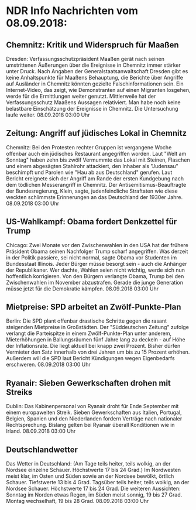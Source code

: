 # NDR Info Nachrichten vom 08.09.2018:


## Chemnitz: Kritik und Widerspruch für Maaßen
Dresden: Verfassungsschutzpräsident Maaßen gerät nach seinen umstrittenen Äußerungen über die Ereignisse in Chemnitz immer stärker unter Druck. Nach Angaben der Generalstaatsanwaltschaft Dresden gibt es keine Anhaltspunkte für Maaßens Behauptung, die Berichte über Angriffe auf Ausländer in Chemnitz könnten gezielte Falschinformationen sein. Ein Internet-Video, das zeigt, wie Demonstranten auf einen Migranten losgehen, werde für die Ermittlungen weiter genutzt. Mittlerweile hat der Verfassungsschutz Maaßens Aussagen relativiert. Man habe noch keine belastbare Einschätzung der Ereignisse in Chemnitz. Die Untersuchung laufe weiter. 08.09.2018 03:00 Uhr 

## Zeitung: Angriff auf jüdisches Lokal in Chemnitz
Chemnitz: Bei den Protesten rechter Gruppen ist vergangene Woche offenbar auch ein jüdisches Restaurant angegriffen worden. Laut "Welt am Sonntag" haben zehn bis zwölf Vermummte das Lokal mit Steinen, Flaschen und einem abgesägten Stahlrohr attackiert, den Inhaber als  "Judensau" beschimpft und Parolen wie "Hau ab aus Deutschland" gerufen. Laut Bericht ereignete sich der Angriff am Rande der ersten Kundgebung nach dem tödlichen Messerangriff in Chemnitz. Der Antisemitismus-Beauftragte der Bundesregierung, Klein, sagte, judenfeindliche Straftaten wie diese weckten schlimmste Erinnerungen an das Deutschland der 1930er Jahre. 08.09.2018 03:00 Uhr 

## US-Wahlkampf: Obama fordert Denkzettel für Trump
Chicago: Zwei Monate vor den Zwischenwahlen in den USA hat der frühere Präsident Obama seinen Nachfolger Trump scharf angegriffen. Was derzeit in der Politik passiere, sei nicht normal, sagte Obama vor Studenten im Bundesstaat Illinois. Jeder Bürger müsse besorgt sein - auch die Anhänger der Republikaner. Wer dachte, Wahlen seien nicht wichtig, werde  sich nun hoffentlich korrigieren. Von den Bürgern verlangte Obama, Trump bei den Zwischenwahlen im November abzustrafen. Gerade die junge Generation müsse jetzt für die Demokratie kämpfen. 08.09.2018 03:00 Uhr 

## Mietpreise: SPD arbeitet an Zwölf-Punkte-Plan
Berlin: Die SPD plant offenbar drastische Schritte gegen die rasant steigenden Mietpreise in Großstädten. Der "Süddeutschen Zeitung" zufolge verlangt die Parteispitze in einem Zwölf-Punkte-Plan unter anderem, Mieterhöhungen in Ballungsräumen fünf Jahre lang zu deckeln - auf Höhe der Inflationsrate. Die liegt aktuell bei knapp zwei Prozent. Bisher dürfen Vermieter den Satz innerhalb von drei Jahren um bis zu 15 Prozent erhöhen. Außerdem will die SPD laut Bericht Kündigungen wegen Eigenbedarfs erschweren. 08.09.2018 03:00 Uhr 

## Ryanair: Sieben Gewerkschaften drohen mit Streiks
Dublin: Das Kabinenpersonal von Ryanair droht für Ende September mit einem europaweiten Streik. Sieben Gewerkschaften aus Italien, Portugal, Belgien, Spanien und den Niederlanden fordern Verträge nach nationaler Rechtsprechung. Bislang gelten bei Ryanair überall Konditionen wie in Irland. 08.09.2018 03:00 Uhr 

## Deutschlandwetter
Das Wetter in Deutschland:
(Am Tage teils heiter, teils wolkig, an der Nordsee einzelne Schauer. Höchstwerte 17 bis 24 Grad.) Im Nordwesten meist klar, im Osten und Süden sowie an der Nordsee bewölkt, örtlich Schauer. Tiefstwerte 13 bis 4 Grad. Tagsüber teils heiter, teils wolkig, an der Nordsee Schauer. Höchstwerte 17 bis 24 Grad. Die weiteren Aussichten:
Sonntag im Norden etwas Regen, im Süden meist sonnig, 19 bis 27 Grad. Montag wechselhaft, 19 bis 28 Grad. 08.09.2018 03:00 Uhr 
